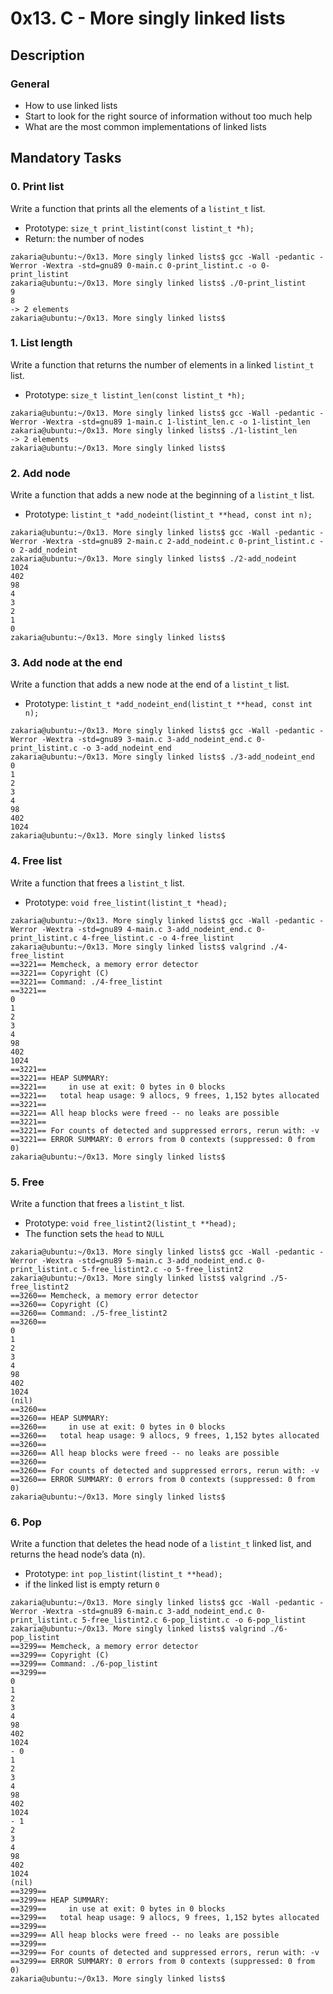 # 0x13. C - More singly linked lists

## Description
### General
* How to use linked lists
* Start to look for the right source of information without too much help
* What are the most common implementations of linked lists

## Mandatory Tasks
### 0. Print list
Write a function that prints all the elements of a `listint_t` list.
* Prototype: `size_t print_listint(const listint_t *h);`
* Return: the number of nodes

```shell
zakaria@ubuntu:~/0x13. More singly linked lists$ gcc -Wall -pedantic -Werror -Wextra -std=gnu89 0-main.c 0-print_listint.c -o 0-print_listint
zakaria@ubuntu:~/0x13. More singly linked lists$ ./0-print_listint 
9
8
-> 2 elements
zakaria@ubuntu:~/0x13. More singly linked lists$ 
```

### 1. List length
Write a function that returns the number of elements in a linked `listint_t` list.
* Prototype: `size_t listint_len(const listint_t *h);`

```shell
zakaria@ubuntu:~/0x13. More singly linked lists$ gcc -Wall -pedantic -Werror -Wextra -std=gnu89 1-main.c 1-listint_len.c -o 1-listint_len
zakaria@ubuntu:~/0x13. More singly linked lists$ ./1-listint_len
-> 2 elements
zakaria@ubuntu:~/0x13. More singly linked lists$ 
```

### 2. Add node
Write a function that adds a new node at the beginning of a `listint_t` list.
* Prototype: `listint_t *add_nodeint(listint_t **head, const int n);`

```shell
zakaria@ubuntu:~/0x13. More singly linked lists$ gcc -Wall -pedantic -Werror -Wextra -std=gnu89 2-main.c 2-add_nodeint.c 0-print_listint.c -o 2-add_nodeint
zakaria@ubuntu:~/0x13. More singly linked lists$ ./2-add_nodeint
1024
402
98
4
3
2
1
0
zakaria@ubuntu:~/0x13. More singly linked lists$ 
```

### 3. Add node at the end
Write a function that adds a new node at the end of a `listint_t` list.
* Prototype: `listint_t *add_nodeint_end(listint_t **head, const int n);`

```shell
zakaria@ubuntu:~/0x13. More singly linked lists$ gcc -Wall -pedantic -Werror -Wextra -std=gnu89 3-main.c 3-add_nodeint_end.c 0-print_listint.c -o 3-add_nodeint_end
zakaria@ubuntu:~/0x13. More singly linked lists$ ./3-add_nodeint_end
0
1
2
3
4
98
402
1024
zakaria@ubuntu:~/0x13. More singly linked lists$ 
```

### 4. Free list
Write a function that frees a `listint_t` list.
* Prototype: `void free_listint(listint_t *head);`

```shell
zakaria@ubuntu:~/0x13. More singly linked lists$ gcc -Wall -pedantic -Werror -Wextra -std=gnu89 4-main.c 3-add_nodeint_end.c 0-print_listint.c 4-free_listint.c -o 4-free_listint
zakaria@ubuntu:~/0x13. More singly linked lists$ valgrind ./4-free_listint
==3221== Memcheck, a memory error detector
==3221== Copyright (C)
==3221== Command: ./4-free_listint
==3221==
0
1
2
3
4
98
402
1024
==3221==
==3221== HEAP SUMMARY:
==3221==     in use at exit: 0 bytes in 0 blocks
==3221==   total heap usage: 9 allocs, 9 frees, 1,152 bytes allocated
==3221==
==3221== All heap blocks were freed -- no leaks are possible
==3221==
==3221== For counts of detected and suppressed errors, rerun with: -v
==3221== ERROR SUMMARY: 0 errors from 0 contexts (suppressed: 0 from 0)
zakaria@ubuntu:~/0x13. More singly linked lists$
```

### 5. Free
Write a function that frees a `listint_t` list.
* Prototype: `void free_listint2(listint_t **head);`
* The function sets the `head` to `NULL`

```shell
zakaria@ubuntu:~/0x13. More singly linked lists$ gcc -Wall -pedantic -Werror -Wextra -std=gnu89 5-main.c 3-add_nodeint_end.c 0-print_listint.c 5-free_listint2.c -o 5-free_listint2
zakaria@ubuntu:~/0x13. More singly linked lists$ valgrind ./5-free_listint2
==3260== Memcheck, a memory error detector
==3260== Copyright (C)
==3260== Command: ./5-free_listint2
==3260==
0
1
2
3
4
98
402
1024
(nil)
==3260==
==3260== HEAP SUMMARY:
==3260==     in use at exit: 0 bytes in 0 blocks
==3260==   total heap usage: 9 allocs, 9 frees, 1,152 bytes allocated
==3260==
==3260== All heap blocks were freed -- no leaks are possible
==3260==    
==3260== For counts of detected and suppressed errors, rerun with: -v
==3260== ERROR SUMMARY: 0 errors from 0 contexts (suppressed: 0 from 0)
zakaria@ubuntu:~/0x13. More singly linked lists$
```

### 6. Pop
Write a function that deletes the head node of a `listint_t` linked list, and returns the head node’s data (n).
* Prototype: `int pop_listint(listint_t **head);`
* if the linked list is empty return `0`

```shell
zakaria@ubuntu:~/0x13. More singly linked lists$ gcc -Wall -pedantic -Werror -Wextra -std=gnu89 6-main.c 3-add_nodeint_end.c 0-print_listint.c 5-free_listint2.c 6-pop_listint.c -o 6-pop_listint
zakaria@ubuntu:~/0x13. More singly linked lists$ valgrind ./6-pop_listint
==3299== Memcheck, a memory error detector
==3299== Copyright (C)
==3299== Command: ./6-pop_listint
==3299==
0
1
2
3
4
98
402
1024
- 0
1
2
3
4
98
402
1024
- 1
2
3
4
98
402
1024
(nil)
==3299==
==3299== HEAP SUMMARY:
==3299==     in use at exit: 0 bytes in 0 blocks
==3299==   total heap usage: 9 allocs, 9 frees, 1,152 bytes allocated
==3299==
==3299== All heap blocks were freed -- no leaks are possible
==3299==
==3299== For counts of detected and suppressed errors, rerun with: -v
==3299== ERROR SUMMARY: 0 errors from 0 contexts (suppressed: 0 from 0)
zakaria@ubuntu:~/0x13. More singly linked lists$
```

